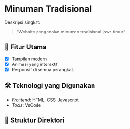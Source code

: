 # Minuman Tradisional
Deskripsi singkat:  
> "Website pengenalan minuman tradisional jawa timur"  

## 🚀 Fitur Utama  
- [x] Tampilan modern 
- [x] Animasi yang interaktif    
- [x] Responsif di semua perangkat.  

## 🛠 Teknologi yang Digunakan  
- *Frontend*: HTML, CSS, Javascript 
- *Tools*: VsCode

## 📂 Struktur Direktori
